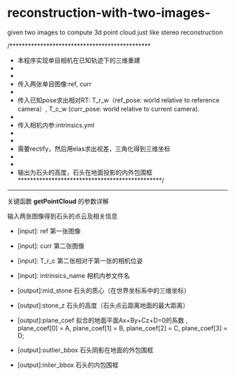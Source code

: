 # reconstruction-with-two-images-
given two images to compute 3d point cloud just like stereo reconstruction

/**********************************************
* 本程序实现单目相机在已知轨迹下的三维重建
*
*
* 传入两张单目图像:ref, curr
*
* 传入已知pose求出相对RT: T_r_w（ref_pose: world relative to reference camera）, T_c_w (curr_pose: world relative to current camera).
*
* 传入相机内参:intrinsics.yml
*
*
* 需要rectify，然后用elas求出视差，三角化得到三维坐标
*
*
* 输出为石头的高度，石头在地面投影的内外包围框
***********************************************/

***

关键函数 **getPointCloud** 的参数详解

输入两张图像得到石头的点云及相关信息

* [input]: ref					第一张图像

* [input]: curr				第二张图像

* [input]: T_r_c				第二张相对于第一张的相机位姿

* [input]: intrinsics_name		相机内参文件名

* [output]:mid_stone			石头的质心（在世界坐标系中的三维坐标）

* [output]:stone_z				石头的高度（石头点云距离地面的最大距离）

* [output]:plane_coef			拟合的地面平面Ax+By+Cz+D=0的系数 , plane_coef[0] = A, plane_coef[1] = B, plane_coef[2] = C, plane_coef[3] = D;

* [output]:outlier_bbox		石头阴影在地面的外包围框

* [output]:inlier_bbox			石头的内包围框

